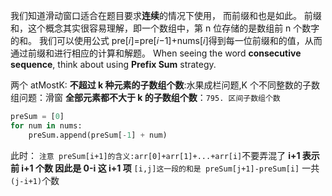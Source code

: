 我们知道滑动窗口适合在题目要求**连续**的情况下使用， 而前缀和也是如此。
前缀和，这个概念其实很容易理解，即一个数组中，第 n 位存储的是数组前 n 个数字的和。
我们可以使用公式 pre[𝑖]=pre[𝑖−1]+nums[𝑖]得到每一位前缀和的值，从而通过前缀和进行相应的计算和解题。
When seeing the word **consecutive sequence**, think about using **Prefix Sum** strategy.

两个 atMostK:
**不超过 k 种元素的子数组个数**:水果成栏问题,K 个不同整数的子数组问题：滑窗
**全部元素都不大于 k 的子数组个数**：`795. 区间子数组个数`

```Python
preSum = [0]
for num in nums:
    preSum.append(preSum[-1] + num)
```

此时：
`注意 preSum[i+1]的含义:arr[0]+arr[1]+...+arr[i]`不要弄混了
**i+1 表示前 i+1 个数 因此是 0-i 这 i+1 项**
`[i,j]这一段的和是 preSum[j+1]-preSum[i]` 一共`(j-i+1)`个数

